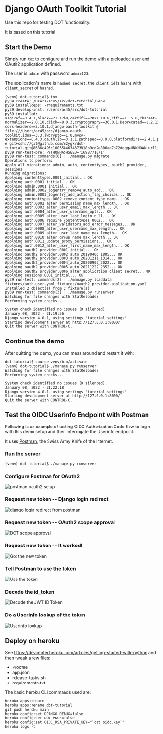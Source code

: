 # Django OAuth Toolkit Tutorial

Use this repo for testing DOT functionality.

It is based on this [tutorial](https://django-oauth-toolkit.readthedocs.io/en/latest/tutorial/tutorial_01.html)

## Start the Demo

Simply run `tox` to configure and run the demo with a preloaded user and OAuth2 application defined.

The user is `admin` with password `admin123`.

The application's name is `hashed secret`, the `client_id` is `hash1` with `client_secret` of `hashed`.


```
(venv) dot-tutorial$ tox
py39 create: /Users/ac45/src/dot-tutorial/venv
py39 installdeps: -rrequirements.txt
py39 develop-inst: /Users/ac45/src/dot-tutorial
py39 installed: asgiref==3.4.1,black==21.12b0,certifi==2021.10.8,cffi==1.15.0,charset-normalizer==2.0.10,click==8.0.3,cryptography==36.0.1,Deprecated==1.2.13,Django==4.0.1,django-cors-headers==3.10.1,django-oauth-toolkit @ file:///Users/ac45/src/django-oauth-toolkit,idna==3.3,jwcrypto==1.0,mypy-extensions==0.4.3,oauthlib==3.1.1,pathspec==0.9.0,platformdirs==2.4.1,pycparser==2.21,PyYAML==6.0,requests==2.27.1,sqlparse==0.4.2,tomli==1.2.3,typing_extensions==4.0.1,-e git+ssh://git@github.com/n2ygk/dot-tutorial.git@8686c493c1003584634373818b9cd2e806ae7b72#egg=UNKNOWN,urllib3==1.26.8,wrapt==1.13.3
py39 run-test-pre: PYTHONHASHSEED='1698771071'
py39 run-test: commands[0] | ./manage.py migrate
Operations to perform:
Apply all migrations: admin, auth, contenttypes, oauth2_provider, sessions
Running migrations:
Applying contenttypes.0001_initial... OK
Applying auth.0001_initial... OK
Applying admin.0001_initial... OK
Applying admin.0002_logentry_remove_auto_add... OK
Applying admin.0003_logentry_add_action_flag_choices... OK
Applying contenttypes.0002_remove_content_type_name... OK
Applying auth.0002_alter_permission_name_max_length... OK
Applying auth.0003_alter_user_email_max_length... OK
Applying auth.0004_alter_user_username_opts... OK
Applying auth.0005_alter_user_last_login_null... OK
Applying auth.0006_require_contenttypes_0002... OK
Applying auth.0007_alter_validators_add_error_messages... OK
Applying auth.0008_alter_user_username_max_length... OK
Applying auth.0009_alter_user_last_name_max_length... OK
Applying auth.0010_alter_group_name_max_length... OK
Applying auth.0011_update_proxy_permissions... OK
Applying auth.0012_alter_user_first_name_max_length... OK
Applying oauth2_provider.0001_initial... OK
Applying oauth2_provider.0002_auto_20190406_1805... OK
Applying oauth2_provider.0003_auto_20201211_1314... OK
Applying oauth2_provider.0004_auto_20200902_2022... OK
Applying oauth2_provider.0005_auto_20211222_2352... OK
Applying oauth2_provider.0006_alter_application_client_secret... OK
Applying sessions.0001_initial... OK
py39 run-test: commands[2] | ./manage.py loaddata fixtures/auth.user.yaml fixtures/oauth2_provider.application.yaml
Installed 2 object(s) from 2 fixture(s)
py39 run-test: commands[3] | ./manage.py runserver
Watching for file changes with StatReloader
Performing system checks...

System check identified no issues (0 silenced).
January 08, 2022 - 21:19:56
Django version 4.0.1, using settings 'tutorial.settings'
Starting development server at http://127.0.0.1:8000/
Quit the server with CONTROL-C.
```

## Continue the demo

After quitting the demo, you can mess around and restart it with:

```
dot-tutorial$ source venv/bin/activate
(venv) dot-tutorial$ ./manage.py runserver
Watching for file changes with StatReloader
Performing system checks...

System check identified no issues (0 silenced).
January 08, 2022 - 21:22:18
Django version 4.0.1, using settings 'tutorial.settings'
Starting development server at http://127.0.0.1:8000/
Quit the server with CONTROL-C.
```

## Test the OIDC Userinfo Endpoint with Postman

Following is an example of testing OIDC Authorization Code flow to login with this demo setup and
then interrogate the Userinfo endpoint.

It uses [Postman](https://www.postman.com/downloads/), the Swiss Army Knife of the Internet.

### Run the server

```
(venv) dot-tutorial$ ./manage.py runserver
```

### Configure Postman for OAuth2

![postman oauth2 setup](./media/postman-01-oauth2-setup.png)

### Request new token -- Django login redirect

![django login redirect from postman](./media/postman-02-login.png)

### Request new token -- OAuth2 scope approval

![DOT scope approval](./media/postman-03-approve.png)

### Request new token -- It worked!

![Got the new token](./media/postman-04-proceed.png)

### Tell Postman to use the token
![Use the token](./media/postman-05-use-token.png)

### Decode the id_token

![Decode the JWT ID Token](./media/decode_id_token.png)

### Do a Userinfo lookup of the token

![Userinfo lookup](./media/postman-06-userinfo-result.png)

## Deploy on heroku

See https://devcenter.heroku.com/articles/getting-started-with-python and then tweak a few files:

- Procfile
- app.json
- release-tasks.sh
- requirements.txt

The basic heroku CLI commands used are:

```
heroku apps:create
heroku apps:rename dot-tutorial
git push heroku main
heroku config:set DJANGO_DEBUG=false
heroku config:set DOT_PKCE=false
heroku config:set OIDC_RSA_PRIVATE_KEY="`cat oidc.key`"
heroku logs -t
```
